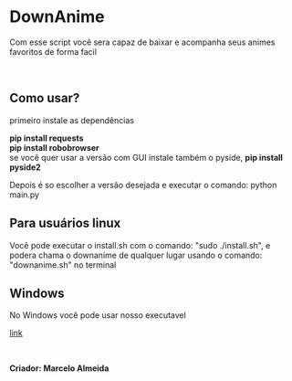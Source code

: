 <h1>DownAnime</h1>

<p>Com esse script você sera capaz de baixar e acompanha seus animes favoritos de forma facil</p>
<br>
<h2>Como usar?</h2>

<P>primeiro instale as dependências</p>
<p><b>pip install requests</b><br><b>pip install robobrowser</b><br> se você quer usar a versão com GUI instale também o pyside, <b>pip install pyside2</b></p>

<p>Depois é so escolher a versão desejada e executar o comando: python main.py</p>

<h2>Para usuários linux</h2>
<p>Você pode executar o install.sh com o comando: "sudo ./install.sh", e podera chama o downanime de qualquer lugar usando o comando: "downanime.sh" no terminal</p>

<h2>Windows</h2>

<p>No Windows você pode usar nosso executavel</p>
<p><a href="https://drive.google.com/open?id=1IX2tBuoOxh-_Imv3pu4GZhdC2aOyE1xC">link</a></p>
<br>
<p><b>Criador: Marcelo Almeida<b></p>

